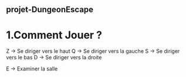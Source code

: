 ## projet-DungeonEscape

# 1.Comment Jouer ?
Z -> Se diriger vers le haut
Q -> Se diriger vers la gauche
S -> Se diriger vers le bas
D -> Se diriger vers la droite

E -> Examiner la salle
